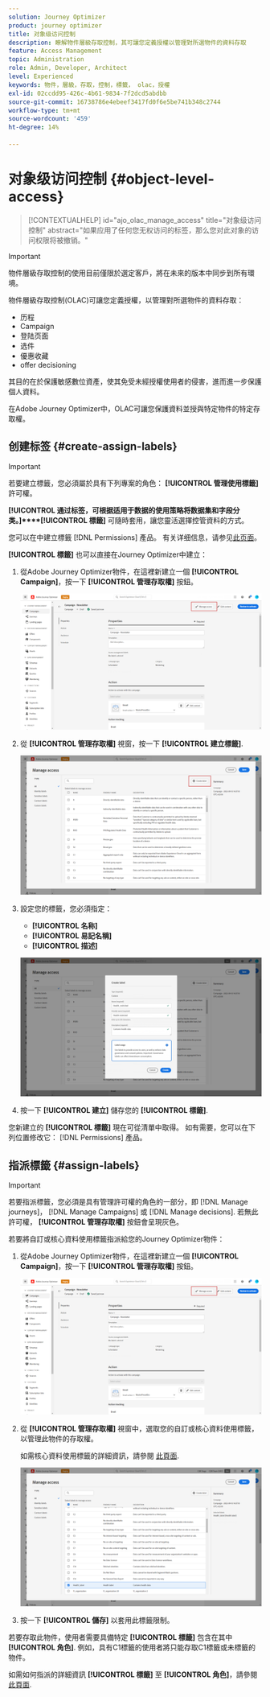 ```yaml
---
solution: Journey Optimizer
product: journey optimizer
title: 对象级访问控制
description: 瞭解物件層級存取控制，其可讓您定義授權以管理對所選物件的資料存取
feature: Access Management
topic: Administration
role: Admin, Developer, Architect
level: Experienced
keywords: 物件，層級，存取，控制，標籤， olac，授權
exl-id: 02ccdd95-426c-4b61-9834-7f2dcd5abdbb
source-git-commit: 16738786e4ebeef3417fd0f6e5be741b348c2744
workflow-type: tm+mt
source-wordcount: '459'
ht-degree: 14%

---
```


# 对象级访问控制 {#object-level-access}

>[!CONTEXTUALHELP]
>id="ajo_olac_manage_access"
>title="对象级访问控制"
>abstract="如果应用了任何您无权访问的标签，那么您对此对象的访问权限将被撤销。"

>[!IMPORTANT]
>
>物件層級存取控制的使用目前僅限於選定客戶，將在未來的版本中同步到所有環境。

物件層級存取控制(OLAC)可讓您定義授權，以管理對所選物件的資料存取：

* 历程
* Campaign
* 登陆页面
* 选件
* 優惠收藏
* offer decisioning

其目的在於保護敏感數位資產，使其免受未經授權使用者的侵害，進而進一步保護個人資料。

在Adobe Journey Optimizer中，OLAC可讓您保護資料並授與特定物件的特定存取權。

## 创建标签 {#create-assign-labels}

>[!IMPORTANT]
>
>若要建立標籤，您必須屬於具有下列專案的角色： **[!UICONTROL 管理使用標籤]** 許可權。

**[!UICONTROL 通过标签，可根据适用于数据的使用策略将数据集和字段分类。]****[!UICONTROL 標籤]** 可隨時套用，讓您靈活選擇控管資料的方式。

您可以在中建立標籤 [!DNL Permissions] 產品。 有关详细信息，请参见[此页面](https://experienceleague.adobe.com/docs/experience-platform/access-control/abac/permissions-ui/labels.html)。

**[!UICONTROL 標籤]** 也可以直接在Journey Optimizer中建立：

1. 從Adobe Journey Optimizer物件，在這裡新建立一個 **[!UICONTROL Campaign]**，按一下 **[!UICONTROL 管理存取權]** 按鈕。

   ![](assets/olac_1.png)

1. 從 **[!UICONTROL 管理存取權]** 視窗，按一下 **[!UICONTROL 建立標籤]**.

   ![](assets/olac_2.png)

1. 設定您的標籤，您必須指定：
   * **[!UICONTROL 名称]**
   * **[!UICONTROL 易記名稱]**
   * **[!UICONTROL 描述]**

   ![](assets/olac_3.png)

1. 按一下 **[!UICONTROL 建立]** 儲存您的 **[!UICONTROL 標籤]**.

您新建立的 **[!UICONTROL 標籤]** 現在可從清單中取得。 如有需要，您可以在下列位置修改它： [!DNL Permissions] 產品。

## 指派標籤 {#assign-labels}

>[!IMPORTANT]
>
>若要指派標籤，您必須是具有管理許可權的角色的一部分，即 [!DNL Manage journeys]， [!DNL Manage Campaigns] 或 [!DNL Manage decisions]. 若無此許可權， **[!UICONTROL 管理存取權]** 按鈕會呈現灰色。

若要將自訂或核心資料使用標籤指派給您的Journey Optimizer物件：

1. 從Adobe Journey Optimizer物件，在這裡新建立一個 **[!UICONTROL Campaign]**，按一下 **[!UICONTROL 管理存取權]** 按鈕。

   ![](assets/olac_1.png)

1. 從 **[!UICONTROL 管理存取權]** 視窗中，選取您的自訂或核心資料使用標籤，以管理此物件的存取權。

   如需核心資料使用標籤的詳細資訊，請參閱 [此頁面](https://experienceleague.adobe.com/docs/experience-platform/data-governance/labels/reference.html).

   ![](assets/olac_4.png)

1. 按一下 **[!UICONTROL 儲存]** 以套用此標籤限制。

若要存取此物件，使用者需要具備特定 **[!UICONTROL 標籤]** 包含在其中 **[!UICONTROL 角色]**.
例如，具有C1標籤的使用者將只能存取C1標籤或未標籤的物件。

如需如何指派的詳細資訊 **[!UICONTROL 標籤]** 至 **[!UICONTROL 角色]**，請參閱 [此頁面](https://experienceleague.adobe.com/docs/experience-platform/access-control/abac/permissions-ui/permissions.html?lang=en#manage-labels-for-a-role).
